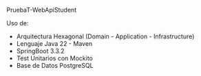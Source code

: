PruebaT-WebApiStudent

Uso de:

- Arquitectura Hexagonal (Domain - Application - Infrastructure)
- Lenguaje Java 22 - Maven
- SpringBoot 3.3.2
- Test Unitarios con Mockito
- Base de Datos PostgreSQL
